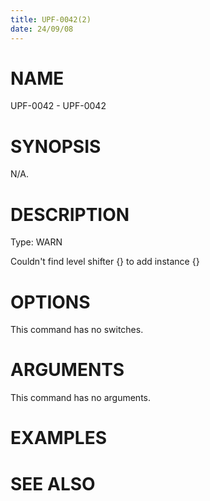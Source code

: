 ```yaml
---
title: UPF-0042(2)
date: 24/09/08
---
```


# NAME

UPF-0042 - UPF-0042

# SYNOPSIS

N/A.

# DESCRIPTION

Type: WARN

Couldn't find level shifter {} to add instance {}

# OPTIONS

This command has no switches.

# ARGUMENTS

This command has no arguments.

# EXAMPLES

# SEE ALSO
